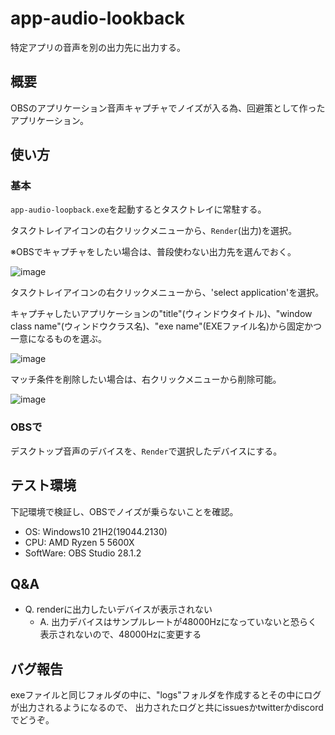 # app-audio-lookback

特定アプリの音声を別の出力先に出力する。

## 概要

OBSのアプリケーション音声キャプチャでノイズが入る為、回避策として作ったアプリケーション。

## 使い方

### 基本

`app-audio-loopback.exe`を起動するとタスクトレイに常駐する。

タスクトレイアイコンの右クリックメニューから、`Render`(出力)を選択。

※OBSでキャプチャをしたい場合は、普段使わない出力先を選んでおく。

![image](https://user-images.githubusercontent.com/92087784/200531009-b6d5f341-d62c-4380-81be-35500fb40345.png)

タスクトレイアイコンの右クリックメニューから、'select application'を選択。

キャプチャしたいアプリケーションの"title"(ウィンドウタイトル)、"window class name"(ウィンドウクラス名)、"exe name"(EXEファイル名)から固定かつ一意になるものを選ぶ。

![image](https://user-images.githubusercontent.com/92087784/200532373-064bfc03-b7ff-45fc-aa1b-d7635d5a97e9.png)

マッチ条件を削除したい場合は、右クリックメニューから削除可能。

![image](https://user-images.githubusercontent.com/92087784/200534024-0393cddf-9678-46af-b6ef-8f23b94484e5.png)

### OBSで

デスクトップ音声のデバイスを、`Render`で選択したデバイスにする。


## テスト環境

下記環境で検証し、OBSでノイズが乗らないことを確認。

- OS: Windows10 21H2(19044.2130)
- CPU: AMD Ryzen 5 5600X
- SoftWare: OBS Studio 28.1.2

## Q&A

* Q. renderに出力したいデバイスが表示されない
    * A. 出力デバイスはサンプルレートが48000Hzになっていないと恐らく表示されないので、48000Hzに変更する

## バグ報告

exeファイルと同じフォルダの中に、"logs"フォルダを作成するとその中にログが出力されるようになるので、
出力されたログと共にissuesかtwitterかdiscordでどうぞ。

